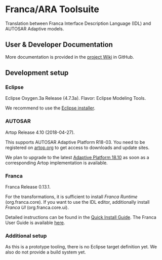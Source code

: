 # Franca/ARA Toolsuite

Translation between Franca Interface Description Language (IDL) and AUTOSAR Adaptive models.

## User & Developer Documentation
More documentation is provided in the [project Wiki](https://github.com/genivi/franca_ara_tools/wiki) in GitHub.

## Development setup

### Eclipse

Eclipse Oxygen.3a Release (4.7.3a). Flavor: Eclipse Modeling Tools.

We recommend to use the [Eclipse installer](https://www.eclipse.org/downloads/packages/installer).

### AUTOSAR

Artop Release 4.10 (2018-04-27).

This supports AUTOSAR Adaptive Platform R18-03.
You need to be registered on [artop.org](https://www.artop.org) to get access to downloads and update sites.

We plan to upgrade to the latest [Adaptive Platform 18.10](https://www.autosar.org/standards/adaptive-platform/adaptive-platform-1810/) as soon as a corresponding Artop implementation is available.

### Franca

Franca Release 0.13.1.

For the transformations, it is sufficient to install _Franca Runtime_ (org.franca.core).
If you want to use the IDL editor, additionally install _Franca UI_ (org.franca.core.ui).

Detailed instructions can be found in the [Quick Install Guide](https://github.com/franca/franca/wiki/Franca-Quick-Install-Guide).
The Franca User Guide is available [here](https://drive.google.com/folderview?id=0B7JseVbR6jvhUnhLOUM5ZGxOOG8).

### Additional setup

As this is a prototype tooling, there is no Eclipse target definition yet.
We also do not provide a build system yet.
